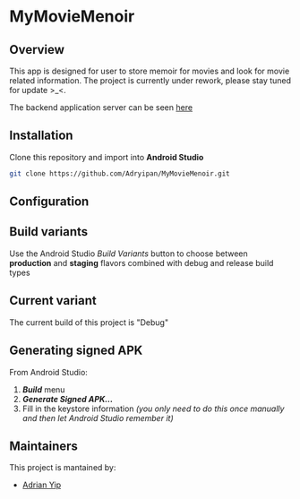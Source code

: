 # MyMovieMenoir

## Overview
This app is designed for user to store memoir for movies and look for movie related information.
The project is currently under rework, please stay tuned for update >_<.

The backend application server can be seen [here](https://github.com/Adryipan/MyMovieMemoir-Backend)

## Installation
Clone this repository and import into **Android Studio**
```bash
git clone https://github.com/Adryipan/MyMovieMenoir.git
```

## Configuration

## Build variants
Use the Android Studio *Build Variants* button to choose between **production** and **staging** flavors combined with debug and release build types

## Current variant
The current build of this project is "Debug"


## Generating signed APK
From Android Studio:
1. ***Build*** menu
2. ***Generate Signed APK...***
3. Fill in the keystore information *(you only need to do this once manually and then let Android Studio remember it)*

## Maintainers
This project is mantained by:
* [Adrian Yip](http://github.com/Adryipan)
